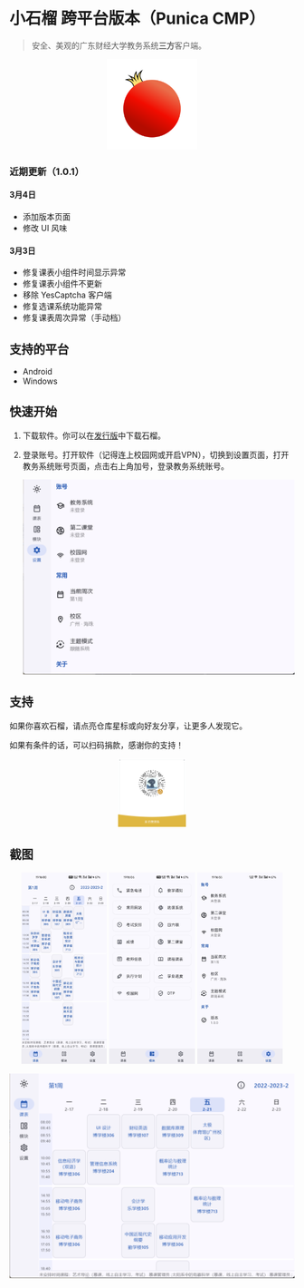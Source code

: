 # 小石榴 跨平台版本（Punica CMP）

> 安全、美观的广东财经大学教务系统**三方**客户端。

<p align="center">
    <img src="composeApp/src/commonMain/composeResources/drawable/punica.png"
        alt="Punica logo"
        width="160" />
</p>

### 近期更新（1.0.1）

#### 3月4日

- 添加版本页面
- 修改 UI 风味

#### 3月3日

- 修复课表小组件时间显示异常
- 修复课表小组件不更新
- 移除 YesCaptcha 客户端
- 修复选课系统功能异常
- 修复课表周次异常（手动档）

## 支持的平台

- Android
- Windows

## 快速开始

1. 下载软件。你可以在[发行版](https://github.com/Kiteio/Punica-CMP/releases)中下载石榴。

2. 登录账号。打开软件（记得连上校园网或开启VPN），切换到设置页面，打开教务系统账号页面，点击右上角加号，登录教务系统账号。
    <p align="center">
        <img src="readme/img/2025.2.21-2.png" alt="screenshot" />
    </p>

## 支持

如果你喜欢石榴，请点亮仓库星标或向好友分享，让更多人发现它。

如果有条件的话，可以扫码捐款，感谢你的支持！

<p align="center">
   <img width="24%" src="readme/img/qrcode.png" alt="donate" />
</p>

## 截图

<p align="center">
    <img width="30%" src="readme/img/2025.2.21-3.jpg" alt="screenshot" />
    <img width="30%" src="readme/img/2025.2.21-4.jpg" alt="screenshot" />
    <img width="30%" src="readme/img/2025.2.21-5.jpg" alt="screenshot" />
</p>

<p align="center">
    <img src="readme/img/2025.2.21-0.png" alt="screenshot" />
</p>